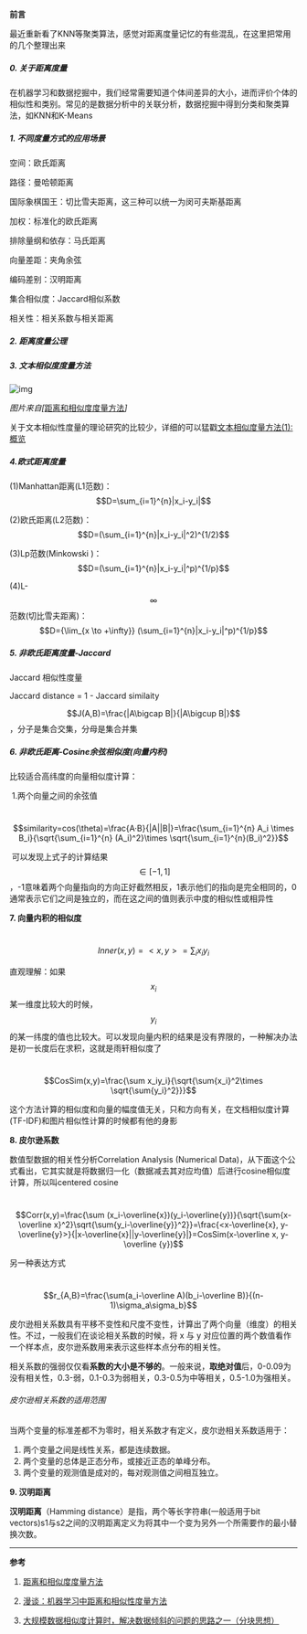 **前言**

​        最近重新看了KNN等聚类算法，感觉对距离度量记忆的有些混乱，在这里把常用的几个整理出来

##### 0. 关于距离度量

​        在机器学习和数据挖掘中，我们经常需要知道个体间差异的大小，进而评价个体的相似性和类别。常见的是数据分析中的关联分析，数据挖掘中得到分类和聚类算法，如KNN和K-Means



##### 1. 不同度量方式的应用场景

空间：欧氏距离

路径：曼哈顿距离

国际象棋国王：切比雪夫距离，这三种可以统一为闵可夫斯基距离

加权：标准化的欧氏距离

排除量纲和依存：马氏距离

向量差距：夹角余弦

编码差别：汉明距离

集合相似度：Jaccard相似系数

相关性：相关系数与相关距离



##### 2. 距离度量公理



##### 3. 文本相似度度量方法

![img](http://www.zmonster.me/assets/img/similarity_survey.png)

*图片来自[*[距离和相似度度量方法](http://blog.csdn.net/pipisorry/article/details/45651315)*]*

关于文本相似性度量的理论研究的比较少，详细的可以猛戳[文本相似度量方法(1): 概览](http://www.zmonster.me/2015/11/15/text_similarity_survey.html)



##### 4.欧式距离度量

(1)Manhattan距离(L1范数)：$$D=\sum_{i=1}^{n}|x_i-y_i|$$

(2)欧氏距离(L2范数)：$$D=(\sum_{i=1}^{n}|x_i-y_i|^2)^{1/2}$$

(3)Lp范数(Minkowski )：$$D=(\sum_{i=1}^{n}|x_i-y_i|^p)^{1/p}$$

(4)L-$$\infty$$范数(切比雪夫距离)：$$D={\lim_{x \to +\infty}} (\sum_{i=1}^{n}|x_i-y_i|^p)^{1/p}$$



##### 5. 非欧氏距离度量-Jaccard

Jaccard 相似性度量

Jaccard distance = 1 - Jaccard similaity

$$J(A,B)=\frac{|A\bigcap B|}{|A\bigcup B|}$$，分子是集合交集，分母是集合并集



##### 6. 非欧氏距离-Cosine余弦相似度(向量内积)

比较适合高纬度的向量相似度计算：

​        1.两个向量之间的余弦值

​                           $$similarity=cos(\theta)=\frac{A·B}{|A||B|}=\frac{\sum_{i=1}^{n} A_i \times B_i}{\sqrt{\sum_{i=1}^{n} (A_i)^2}\times \sqrt{\sum_{i=1}^{n}(B_i)^2}}$$

​        可以发现上式子的计算结果$$\in [-1, 1]$$，-1意味着两个向量指向的方向正好截然相反，1表示他们的指向是完全相同的，0通常表示它们之间是独立的，而在这之间的值则表示中度的相似性或相异性



**7. 向量内积的相似度**

​                         $$Inner(x,y)=<x,y>=\sum_{i}x_iy_i$$

直观理解：如果$$x_i$$某一维度比较大的时候，$$y_i$$的某一纬度的值也比较大。可以发现向量内积的结果是没有界限的，一种解决办法是初一长度后在求积，这就是雨轩相似度了

​                       $$CosSim(x,y)=\frac{\sum x_iy_i}{\sqrt{\sum{x_i}^2\times \sqrt{\sum{y_i}^2}}}$$

这个方法计算的相似度和向量的幅度值无关，只和方向有关，在文档相似度计算(TF-IDF)和图片相似性计算的时候都有他的身影



**8. 皮尔逊系数**

数值型数据的相关性分析Correlation Analysis (Numerical Data)，从下面这个公式看出，它其实就是将数据归一化（数据减去其对应均值）后进行cosine相似度计算，所以叫centered cosine

​        $$Corr(x,y)=\frac{\sum (x_i-\overline{x})(y_i-\overline{y})}{\sqrt{\sum{x-\overline x}^2}\sqrt{\sum{y_i-\overline{y}}^2}}=\frac{<x-\overline{x}, y-\overline{y}>}{|x-\overline{x}||y-\overline{y}|}=CosSim(x-\overline x, y-\overline {y})$$

另一种表达方式

​        $$r_{A,B}=\frac{\sum(a_i-\overline A)(b_i-\overline B)}{(n-1)\sigma_a\sigma_b}$$

皮尔逊相关系数具有平移不变性和尺度不变性，计算出了两个向量（维度）的相关性。不过，一般我们在谈论相关系数的时候，将 x 与 y 对应位置的两个数值看作一个样本点，皮尔逊系数用来表示这些样本点分布的相关性。

相关系数的强弱仅仅看**系数的大小是不够的**。一般来说，**取绝对值**后，0-0.09为没有相关性，0.3-弱，0.1-0.3为弱相关，0.3-0.5为中等相关，0.5-1.0为强相关。

###### 皮尔逊相关系数的适用范围

当两个变量的标准差都不为零时，相关系数才有定义，皮尔逊相关系数适用于：

1. 两个变量之间是线性关系，都是连续数据。
2. 两个变量的总体是正态分布，或接近正态的单峰分布。
3. 两个变量的观测值是成对的，每对观测值之间相互独立。



**9. 汉明距离**

**汉明距离**（Hamming distance）是指，两个等长字符串(一般适用于bit  vectors)s1与s2之间的汉明距离定义为将其中一个变为另外一个所需要作的最小替换次数。



------

**参考**

1. [距离和相似度度量方法](http://blog.csdn.net/pipisorry/article/details/45651315)

2. [漫谈：机器学习中距离和相似性度量方法](http://www.cnblogs.com/daniel-D/p/3244718.html)

3. [大规模数据相似度计算时，解决数据倾斜的问题的思路之一（分块思想）](http://blog.csdn.net/lilyth_lilyth/article/details/9269693)

   ​